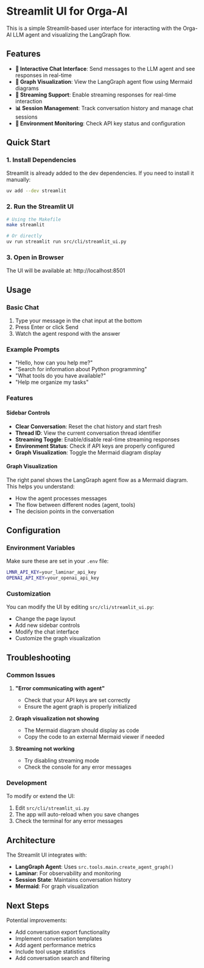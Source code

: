 # Streamlit UI for Orga-AI

This is a simple Streamlit-based user interface for interacting with the Orga-AI LLM agent and visualizing the LangGraph flow.

## Features

- **💬 Interactive Chat Interface**: Send messages to the LLM agent and see responses in real-time
- **🔄 Graph Visualization**: View the LangGraph agent flow using Mermaid diagrams
- **🌊 Streaming Support**: Enable streaming responses for real-time interaction
- **📊 Session Management**: Track conversation history and manage chat sessions
- **🔧 Environment Monitoring**: Check API key status and configuration

## Quick Start

### 1. Install Dependencies

Streamlit is already added to the dev dependencies. If you need to install it manually:

```bash
uv add --dev streamlit
```

### 2. Run the Streamlit UI

```bash
# Using the Makefile
make streamlit

# Or directly
uv run streamlit run src/cli/streamlit_ui.py
```

### 3. Open in Browser

The UI will be available at: http://localhost:8501

## Usage

### Basic Chat
1. Type your message in the chat input at the bottom
2. Press Enter or click Send
3. Watch the agent respond with the answer

### Example Prompts
- "Hello, how can you help me?"
- "Search for information about Python programming"
- "What tools do you have available?"
- "Help me organize my tasks"

### Features

#### Sidebar Controls
- **Clear Conversation**: Reset the chat history and start fresh
- **Thread ID**: View the current conversation thread identifier
- **Streaming Toggle**: Enable/disable real-time streaming responses
- **Environment Status**: Check if API keys are properly configured
- **Graph Visualization**: Toggle the Mermaid diagram display

#### Graph Visualization
The right panel shows the LangGraph agent flow as a Mermaid diagram. This helps you understand:
- How the agent processes messages
- The flow between different nodes (agent, tools)
- The decision points in the conversation

## Configuration

### Environment Variables
Make sure these are set in your `.env` file:

```bash
LMNR_API_KEY=your_laminar_api_key
OPENAI_API_KEY=your_openai_api_key
```

### Customization
You can modify the UI by editing `src/cli/streamlit_ui.py`:
- Change the page layout
- Add new sidebar controls
- Modify the chat interface
- Customize the graph visualization

## Troubleshooting

### Common Issues

1. **"Error communicating with agent"**
   - Check that your API keys are set correctly
   - Ensure the agent graph is properly initialized

2. **Graph visualization not showing**
   - The Mermaid diagram should display as code
   - Copy the code to an external Mermaid viewer if needed

3. **Streaming not working**
   - Try disabling streaming mode
   - Check the console for any error messages

### Development

To modify or extend the UI:

1. Edit `src/cli/streamlit_ui.py`
2. The app will auto-reload when you save changes
3. Check the terminal for any error messages

## Architecture

The Streamlit UI integrates with:
- **LangGraph Agent**: Uses `src.tools.main.create_agent_graph()`
- **Laminar**: For observability and monitoring
- **Session State**: Maintains conversation history
- **Mermaid**: For graph visualization

## Next Steps

Potential improvements:
- Add conversation export functionality
- Implement conversation templates
- Add agent performance metrics
- Include tool usage statistics
- Add conversation search and filtering
